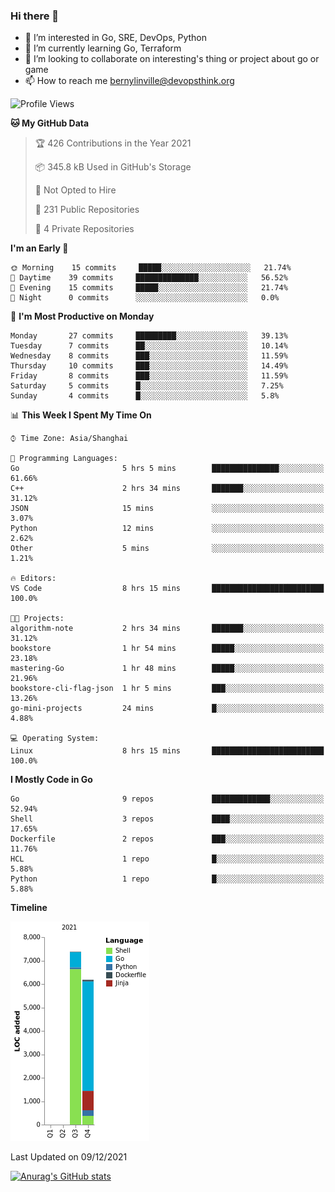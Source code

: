 ### Hi there 👋

- 👀 I’m interested in Go, SRE, DevOps, Python
- 🌱 I’m currently learning Go, Terraform
- 👯 I’m looking to collaborate on interesting's thing or project about go or game
- 📫 How to reach me bernylinville@devopsthink.org

<!--START_SECTION:waka-->
![Profile Views](http://img.shields.io/badge/Profile%20Views-0-blue)

**🐱 My GitHub Data** 

> 🏆 426 Contributions in the Year 2021
 > 
> 📦 345.8 kB Used in GitHub's Storage 
 > 
> 🚫 Not Opted to Hire
 > 
> 📜 231 Public Repositories 
 > 
> 🔑 4 Private Repositories  
 > 
**I'm an Early 🐤** 

```text
🌞 Morning    15 commits     █████░░░░░░░░░░░░░░░░░░░░   21.74% 
🌆 Daytime    39 commits     ██████████████░░░░░░░░░░░   56.52% 
🌃 Evening    15 commits     █████░░░░░░░░░░░░░░░░░░░░   21.74% 
🌙 Night      0 commits      ░░░░░░░░░░░░░░░░░░░░░░░░░   0.0%

```
📅 **I'm Most Productive on Monday** 

```text
Monday       27 commits     █████████░░░░░░░░░░░░░░░░   39.13% 
Tuesday      7 commits      ██░░░░░░░░░░░░░░░░░░░░░░░   10.14% 
Wednesday    8 commits      ███░░░░░░░░░░░░░░░░░░░░░░   11.59% 
Thursday     10 commits     ███░░░░░░░░░░░░░░░░░░░░░░   14.49% 
Friday       8 commits      ███░░░░░░░░░░░░░░░░░░░░░░   11.59% 
Saturday     5 commits      █░░░░░░░░░░░░░░░░░░░░░░░░   7.25% 
Sunday       4 commits      █░░░░░░░░░░░░░░░░░░░░░░░░   5.8%

```


📊 **This Week I Spent My Time On** 

```text
⌚︎ Time Zone: Asia/Shanghai

💬 Programming Languages: 
Go                       5 hrs 5 mins        ███████████████░░░░░░░░░░   61.66% 
C++                      2 hrs 34 mins       ███████░░░░░░░░░░░░░░░░░░   31.12% 
JSON                     15 mins             ░░░░░░░░░░░░░░░░░░░░░░░░░   3.07% 
Python                   12 mins             ░░░░░░░░░░░░░░░░░░░░░░░░░   2.62% 
Other                    5 mins              ░░░░░░░░░░░░░░░░░░░░░░░░░   1.21%

🔥 Editors: 
VS Code                  8 hrs 15 mins       █████████████████████████   100.0%

🐱‍💻 Projects: 
algorithm-note           2 hrs 34 mins       ███████░░░░░░░░░░░░░░░░░░   31.12% 
bookstore                1 hr 54 mins        █████░░░░░░░░░░░░░░░░░░░░   23.18% 
mastering-Go             1 hr 48 mins        █████░░░░░░░░░░░░░░░░░░░░   21.96% 
bookstore-cli-flag-json  1 hr 5 mins         ███░░░░░░░░░░░░░░░░░░░░░░   13.26% 
go-mini-projects         24 mins             █░░░░░░░░░░░░░░░░░░░░░░░░   4.88%

💻 Operating System: 
Linux                    8 hrs 15 mins       █████████████████████████   100.0%

```

**I Mostly Code in Go** 

```text
Go                       9 repos             █████████████░░░░░░░░░░░░   52.94% 
Shell                    3 repos             ████░░░░░░░░░░░░░░░░░░░░░   17.65% 
Dockerfile               2 repos             ███░░░░░░░░░░░░░░░░░░░░░░   11.76% 
HCL                      1 repo              █░░░░░░░░░░░░░░░░░░░░░░░░   5.88% 
Python                   1 repo              █░░░░░░░░░░░░░░░░░░░░░░░░   5.88%

```


**Timeline**

![Chart not found](https://raw.githubusercontent.com/bernylinville/bernylinville/main/charts/bar_graph.png) 


 Last Updated on 09/12/2021
<!--END_SECTION:waka-->

[![Anurag's GitHub stats](https://github-readme-stats.vercel.app/api?username=bernylinville)](https://github.com/anuraghazra/github-readme-stats)


<!--
**kylechou-dunk/kylechou-dunk** is a ✨ _special_ ✨ repository because its `README.md` (this file) appears on your GitHub profile.

Here are some ideas to get you started:

- 🔭 I’m currently working on ...
- 🌱 I’m currently learning ...
- 👯 I’m looking to collaborate on ...
- 🤔 I’m looking for help with ...
- 💬 Ask me about ...
- 📫 How to reach me: ...
- 😄 Pronouns: ...
- ⚡ Fun fact: ...
-->
